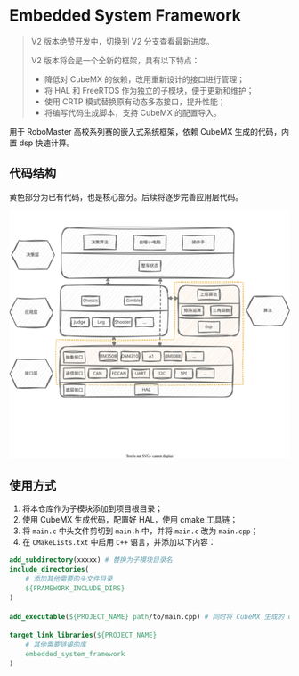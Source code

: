 # Embedded System Framework

> V2 版本绝赞开发中，切换到 V2 分支查看最新进度。
>
> V2 版本将会是一个全新的框架，具有以下特点：
> - 降低对 CubeMX 的依赖，改用重新设计的接口进行管理；
> - 将 HAL 和 FreeRTOS 作为独立的子模块，便于更新和维护；
> - 使用 CRTP 模式替换原有动态多态接口，提升性能；
> - 将编写代码生成脚本，支持 CubeMX 的配置导入。

用于 RoboMaster 高校系列赛的嵌入式系统框架，依赖 CubeMX 生成的代码，内置 dsp 快速计算。

## 代码结构

黄色部分为已有代码，也是核心部分。后续将逐步完善应用层代码。

![](docs/layer.svg)

## 使用方式

1. 将本仓库作为子模块添加到项目根目录；
2. 使用 CubeMX 生成代码，配置好 HAL，使用 cmake 工具链；
3. 将 `main.c` 中头文件剪切到 `main.h` 中，并将 `main.c` 改为 `main.cpp`；
4. 在 `CMakeLists.txt` 中启用 `C++` 语言，并添加以下内容：

```cmake
add_subdirectory(xxxxx) # 替换为子模块目录名
include_directories(
    # 添加其他需要的头文件目录
    ${FRAMEWORK_INCLUDE_DIRS}
)

add_executable(${PROJECT_NAME} path/to/main.cpp) # 同时将 CubeMX 生成的 cmakelists 中添加 main.c 的一行删除

target_link_libraries(${PROJECT_NAME} 
    # 其他需要链接的库
    embedded_system_framework
)
```